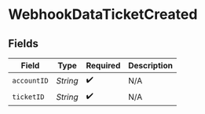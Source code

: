 # WebhookDataTicketCreated


## Fields

| Field              | Type               | Required           | Description        |
| ------------------ | ------------------ | ------------------ | ------------------ |
| `accountID`        | *String*           | :heavy_check_mark: | N/A                |
| `ticketID`         | *String*           | :heavy_check_mark: | N/A                |